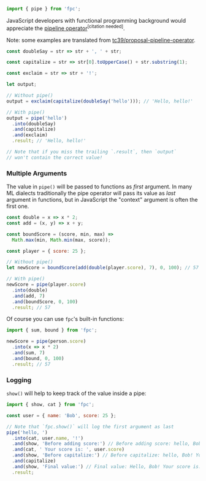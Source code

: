 ```javascript
import { pipe } from 'fpc';
```

JavaScript developers with functional programming background would appreciate the [pipeline operator](https://github.com/tc39/proposal-pipeline-operator)<sup>[citation needed]</sup>.

Note: some examples are translated from [tc39/proposal-pipeline-operator](https://github.com/tc39/proposal-pipeline-operator).

```javascript
const doubleSay = str => str + ', ' + str;

const capitalize = str => str[0].toUpperCase() + str.substring(1);

const exclaim = str => str + '!';

let output;

// Without pipe()
output = exclaim(capitalize(doubleSay('hello'))); // 'Hello, hello!'

// With pipe()
output = pipe('hello')
  .into(doubleSay)
  .and(capitalize)
  .and(exclaim)
  .result; // 'Hello, hello!'

// Note that if you miss the trailing `.result`, then `output`
// won't contain the correct value!
```

### Multiple Arguments

The value in `pipe()` will be passed to functions as *first* argument. In many ML dialects traditionally the pipe operator will pass its value as *last* argument in functions, but in JavaScript the "context" argument is often the first one.

```javascript
const double = x => x * 2;
const add = (x, y) => x + y;

const boundScore = (score, min, max) =>
  Math.max(min, Math.min(max, score));

const player = { score: 25 };

// Without pipe()
let newScore = boundScore(add(double(player.score), 7), 0, 100); // 57

// With pipe()
newScore = pipe(player.score)
  .into(double)
  .and(add, 7)
  .and(boundScore, 0, 100)
  .result; // 57
```

Of course you can use `fpc`'s built-in functions:

```javascript
import { sum, bound } from 'fpc';

newScore = pipe(person.score)
  .into(x => x * 2)
  .and(sum, 7)
  .and(bound, 0, 100)
  .result; // 57
```

### Logging

`show()` will help to keep track of the value inside a pipe:

```javascript
import { show, cat } from 'fpc';

const user = { name: 'Bob', score: 25 };

// Note that `fpc.show()` will log the first argument as last
pipe('hello, ')
  .into(cat, user.name, '!')
  .and(show, 'Before adding score:') // Before adding score: hello, Bob!
  .and(cat, ' Your score is: ', user.score)
  .and(show, 'Before capitalize:') // Before capitalize: hello, Bob! Your score is: 25
  .and(capitalize)
  .and(show, 'Final value:') // Final value: Hello, Bob! Your score is: 25
  .result;
```
